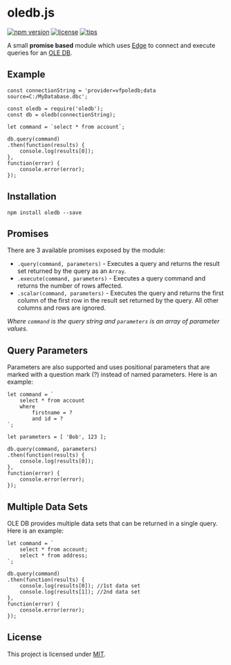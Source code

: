 # oledb.js

[![npm version](https://img.shields.io/badge/npm-v1.2.0-blue.svg)](https://www.npmjs.com/package/oledb)
[![license](https://img.shields.io/badge/license-MIT-orange.svg)](LICENSE)
[![tips](https://img.shields.io/badge/tips-bitcoin-brightgreen.svg)](https://www.coinbase.com/blahyourhamster)

A small **promise based** module which uses [Edge](https://github.com/tjanczuk/edge) to connect and execute queries for an [OLE DB](https://en.wikipedia.org/wiki/OLE_DB).

## Example
```
const connectionString = 'provider=vfpoledb;data source=C:/MyDatabase.dbc';

const oledb = require('oledb');
const db = oledb(connectionString);

let command = `select * from account`;

db.query(command)
.then(function(results) {
    console.log(results[0]);
},
function(error) {
    console.error(error);
});
```

## Installation
```
npm install oledb --save
```

## Promises
There are 3 available promises exposed by the module:

- `.query(command, parameters)` - Executes a query and returns the result set returned by the query as an `Array`.
- `.execute(command, parameters)` - Executes a query command and returns the number of rows affected.
- `.scalar(command, parameters)` - Executes the query and returns the first column of the first row in the result set returned by the query. All other columns and rows are ignored.

*Where `command` is the query string and `parameters` is an array of parameter values.*

## Query Parameters
Parameters are also supported and uses positional parameters that are marked with a question mark (?) instead of named parameters. Here is an example:

```
let command = `
    select * from account 
    where
        firstname = ?
        and id = ?
`;

let parameters = [ 'Bob', 123 ];

db.query(command, parameters)
.then(function(results) {
    console.log(results[0]);
},
function(error) {
    console.error(error);
});
```

## Multiple Data Sets
OLE DB provides multiple data sets that can be returned in a single query. Here is an example:

```
let command = `
    select * from account;
    select * from address;
`;

db.query(command)
.then(function(results) {
    console.log(results[0]); //1st data set
    console.log(results[1]); //2nd data set
},
function(error) {
    console.error(error);
});
```

## License
This project is licensed under [MIT](LICENSE).
